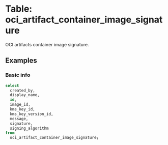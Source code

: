 # Table: oci_artifact_container_image_signature

OCI artifacts container image signature.

## Examples

### Basic info

```sql
select
  created_by,
  display_name,
  id,
  image_id,
  kms_key_id,
  kms_key_version_id,
  message,
  signature,
  signing_algorithm
from
  oci_artifact_container_image_signature;
```